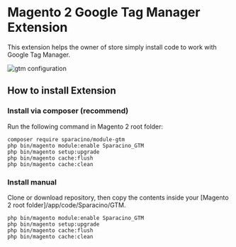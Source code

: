# Magento 2 Google Tag Manager Extension 


This extension helps the owner of store simply install code to work with Google Tag Manager. 


![gtm configuration](https://i.imgur.com/ca9rD0p.png)



## How to install Extension

### Install via composer (recommend)

Run the following command in Magento 2 root folder:

```
composer require sparacino/module-gtm
php bin/magento module:enable Sparacino_GTM
php bin/magento setup:upgrade
php bin/magento cache:flush
php bin/magento cache:clean
```

### Install manual

Clone or download repository, then copy the contents inside your [Magento 2 root folder]/app/code/Sparacino/GTM.

```
php bin/magento module:enable Sparacino_GTM
php bin/magento setup:upgrade
php bin/magento cache:flush
php bin/magento cache:clean
```